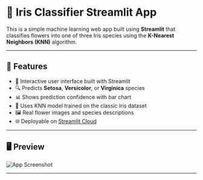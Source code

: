 # 🌸 Iris Classifier Streamlit App

This is a simple machine learning web app built using **Streamlit** that classifies flowers into one of three Iris species using the **K-Nearest Neighbors (KNN)** algorithm.

---

## 🚀 Features

- 🌼 Interactive user interface built with Streamlit
- 🔍 Predicts **Setosa**, **Versicolor**, or **Virginica** species
- 📊 Shows prediction confidence with bar chart
- 🧠 Uses KNN model trained on the classic Iris dataset
- 🖼 Real flower images and species descriptions
- 🌐 Deployable on [Streamlit Cloud](https://streamlit.io/cloud)

---

## 🖥 Preview

![App Screenshot](images/preview.jpg) 

---
